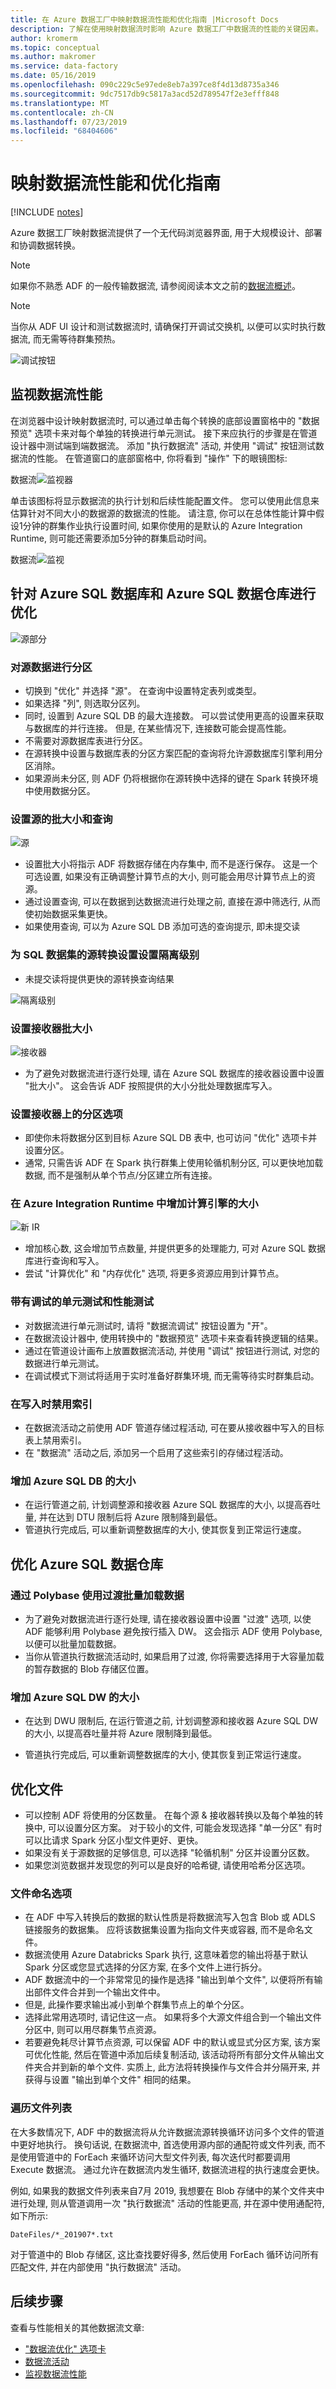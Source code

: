 ```yaml
---
title: 在 Azure 数据工厂中映射数据流性能和优化指南 |Microsoft Docs
description: 了解在使用映射数据流时影响 Azure 数据工厂中数据流的性能的关键因素。
author: kromerm
ms.topic: conceptual
ms.author: makromer
ms.service: data-factory
ms.date: 05/16/2019
ms.openlocfilehash: 090c229c5e97ede8eb7a397ce8f4d13d8735a346
ms.sourcegitcommit: 9dc7517db9c5817a3acd52d789547f2e3efff848
ms.translationtype: MT
ms.contentlocale: zh-CN
ms.lasthandoff: 07/23/2019
ms.locfileid: "68404606"
---
```

# <a name="mapping-data-flows-performance-and-tuning-guide"></a>映射数据流性能和优化指南

[!INCLUDE [notes](../../includes/data-factory-data-flow-preview.md)]

Azure 数据工厂映射数据流提供了一个无代码浏览器界面, 用于大规模设计、部署和协调数据转换。

> [!NOTE]
> 如果你不熟悉 ADF 的一般传输数据流, 请参阅阅读本文之前的[数据流概述](concepts-data-flow-overview.md)。
>

> [!NOTE]
> 当你从 ADF UI 设计和测试数据流时, 请确保打开调试交换机, 以便可以实时执行数据流, 而无需等待群集预热。
>

![调试按钮](media/data-flow/debugb1.png "调试")

## <a name="monitor-data-flow-performance"></a>监视数据流性能

在浏览器中设计映射数据流时, 可以通过单击每个转换的底部设置窗格中的 "数据预览" 选项卡来对每个单独的转换进行单元测试。 接下来应执行的步骤是在管道设计器中测试端到端数据流。 添加 "执行数据流" 活动, 并使用 "调试" 按钮测试数据流的性能。 在管道窗口的底部窗格中, 你将看到 "操作" 下的眼镜图标:

数据流![监视器](media/data-flow/mon002.png "数据流 监视器 2")

单击该图标将显示数据流的执行计划和后续性能配置文件。 您可以使用此信息来估算针对不同大小的数据源的数据流的性能。 请注意, 你可以在总体性能计算中假设1分钟的群集作业执行设置时间, 如果你使用的是默认的 Azure Integration Runtime, 则可能还需要添加5分钟的群集启动时间。

数据流![监视](media/data-flow/mon003.png "数据流 监视器 3")

## <a name="optimizing-for-azure-sql-database-and-azure-sql-data-warehouse"></a>针对 Azure SQL 数据库和 Azure SQL 数据仓库进行优化

![源部分](media/data-flow/sourcepart3.png "源部分")

### <a name="partition-your-source-data"></a>对源数据进行分区

* 切换到 "优化" 并选择 "源"。 在查询中设置特定表列或类型。
* 如果选择 "列", 则选取分区列。
* 同时, 设置到 Azure SQL DB 的最大连接数。 可以尝试使用更高的设置来获取与数据库的并行连接。 但是, 在某些情况下, 连接数可能会提高性能。
* 不需要对源数据库表进行分区。
* 在源转换中设置与数据库表的分区方案匹配的查询将允许源数据库引擎利用分区消除。
* 如果源尚未分区, 则 ADF 仍将根据你在源转换中选择的键在 Spark 转换环境中使用数据分区。

### <a name="set-batch-size-and-query-on-source"></a>设置源的批大小和查询

![源](media/data-flow/source4.png "源")

* 设置批大小将指示 ADF 将数据存储在内存集中, 而不是逐行保存。 这是一个可选设置, 如果没有正确调整计算节点的大小, 则可能会用尽计算节点上的资源。
* 通过设置查询, 可以在数据到达数据流进行处理之前, 直接在源中筛选行, 从而使初始数据采集更快。
* 如果使用查询, 可以为 Azure SQL DB 添加可选的查询提示, 即未提交读

### <a name="set-isolation-level-on-source-transformation-settings-for-sql-datasets"></a>为 SQL 数据集的源转换设置设置隔离级别

* 未提交读将提供更快的源转换查询结果

![隔离级别](media/data-flow/isolationlevel.png "隔离级别")

### <a name="set-sink-batch-size"></a>设置接收器批大小

![接收器](media/data-flow/sink4.png "接收器")

* 为了避免对数据流进行逐行处理, 请在 Azure SQL 数据库的接收器设置中设置 "批大小"。 这会告诉 ADF 按照提供的大小分批处理数据库写入。

### <a name="set-partitioning-options-on-your-sink"></a>设置接收器上的分区选项

* 即使你未将数据分区到目标 Azure SQL DB 表中, 也可访问 "优化" 选项卡并设置分区。
* 通常, 只需告诉 ADF 在 Spark 执行群集上使用轮循机制分区, 可以更快地加载数据, 而不是强制从单个节点/分区建立所有连接。

### <a name="increase-size-of-your-compute-engine-in-azure-integration-runtime"></a>在 Azure Integration Runtime 中增加计算引擎的大小

![新 IR](media/data-flow/ir-new.png "新 IR")

* 增加核心数, 这会增加节点数量, 并提供更多的处理能力, 可对 Azure SQL 数据库进行查询和写入。
* 尝试 "计算优化" 和 "内存优化" 选项, 将更多资源应用到计算节点。

### <a name="unit-test-and-performance-test-with-debug"></a>带有调试的单元测试和性能测试

* 对数据流进行单元测试时, 请将 "数据流调试" 按钮设置为 "开"。
* 在数据流设计器中, 使用转换中的 "数据预览" 选项卡来查看转换逻辑的结果。
* 通过在管道设计画布上放置数据流活动, 并使用 "调试" 按钮进行测试, 对您的数据进行单元测试。
* 在调试模式下测试将适用于实时准备好群集环境, 而无需等待实时群集启动。

### <a name="disable-indexes-on-write"></a>在写入时禁用索引
* 在数据流活动之前使用 ADF 管道存储过程活动, 可在要从接收器中写入的目标表上禁用索引。
* 在 "数据流" 活动之后, 添加另一个启用了这些索引的存储过程活动。

### <a name="increase-the-size-of-your-azure-sql-db"></a>增加 Azure SQL DB 的大小
* 在运行管道之前, 计划调整源和接收器 Azure SQL 数据库的大小, 以提高吞吐量, 并在达到 DTU 限制后将 Azure 限制降到最低。
* 管道执行完成后, 可以重新调整数据库的大小, 使其恢复到正常运行速度。

## <a name="optimizing-for-azure-sql-data-warehouse"></a>优化 Azure SQL 数据仓库

### <a name="use-staging-to-load-data-in-bulk-via-polybase"></a>通过 Polybase 使用过渡批量加载数据

* 为了避免对数据流进行逐行处理, 请在接收器设置中设置 "过渡" 选项, 以使 ADF 能够利用 Polybase 避免按行插入 DW。 这会指示 ADF 使用 Polybase, 以便可以批量加载数据。
* 当你从管道执行数据流活动时, 如果启用了过渡, 你将需要选择用于大容量加载的暂存数据的 Blob 存储区位置。

### <a name="increase-the-size-of-your-azure-sql-dw"></a>增加 Azure SQL DW 的大小

* 在达到 DWU 限制后, 在运行管道之前, 计划调整源和接收器 Azure SQL DW 的大小, 以提高吞吐量并将 Azure 限制降到最低。

* 管道执行完成后, 可以重新调整数据库的大小, 使其恢复到正常运行速度。

## <a name="optimize-for-files"></a>优化文件

* 可以控制 ADF 将使用的分区数量。 在每个源 & 接收器转换以及每个单独的转换中, 可以设置分区方案。 对于较小的文件, 可能会发现选择 "单一分区" 有时可以比请求 Spark 分区小型文件更好、更快。
* 如果没有关于源数据的足够信息, 可以选择 "轮循机制" 分区并设置分区数。
* 如果您浏览数据并发现您的列可以是良好的哈希键, 请使用哈希分区选项。

### <a name="file-naming-options"></a>文件命名选项

* 在 ADF 中写入转换后的数据的默认性质是将数据流写入包含 Blob 或 ADLS 链接服务的数据集。 应将该数据集设置为指向文件夹或容器, 而不是命名文件。
* 数据流使用 Azure Databricks Spark 执行, 这意味着您的输出将基于默认 Spark 分区或您显式选择的分区方案, 在多个文件上进行拆分。
* ADF 数据流中的一个非常常见的操作是选择 "输出到单个文件", 以便将所有输出部件文件合并到一个输出文件中。
* 但是, 此操作要求输出减小到单个群集节点上的单个分区。
* 选择此常用选项时, 请记住这一点。 如果将多个大源文件组合到一个输出文件分区中, 则可以用尽群集节点资源。
* 若要避免耗尽计算节点资源, 可以保留 ADF 中的默认或显式分区方案, 该方案可优化性能, 然后在管道中添加后续复制活动, 该活动将所有部分文件从输出文件夹合并到新的单个文件. 实质上, 此方法将转换操作与文件合并分隔开来, 并获得与设置 "输出到单个文件" 相同的结果。

### <a name="looping-through-file-lists"></a>遍历文件列表

在大多数情况下, ADF 中的数据流将从允许数据流源转换循环访问多个文件的管道中更好地执行。 换句话说, 在数据流中, 首选使用源内部的通配符或文件列表, 而不是使用管道中的 ForEach 来循环访问大型文件列表, 每次迭代时都要调用 Execute 数据流。 通过允许在数据流内发生循环, 数据流进程的执行速度会更快。

例如, 如果我的数据文件列表来自7月 2019, 我想要在 Blob 存储中的某个文件夹中进行处理, 则从管道调用一次 "执行数据流" 活动的性能更高, 并在源中使用通配符, 如下所示:

```DateFiles/*_201907*.txt```

对于管道中的 Blob 存储区, 这比查找要好得多, 然后使用 ForEach 循环访问所有匹配文件, 并在内部使用 "执行数据流" 活动。

## <a name="next-steps"></a>后续步骤

查看与性能相关的其他数据流文章:

- ["数据流优化" 选项卡](concepts-data-flow-optimize-tab.md)
- [数据流活动](control-flow-execute-data-flow-activity.md)
- [监视数据流性能](concepts-data-flow-monitoring.md)
